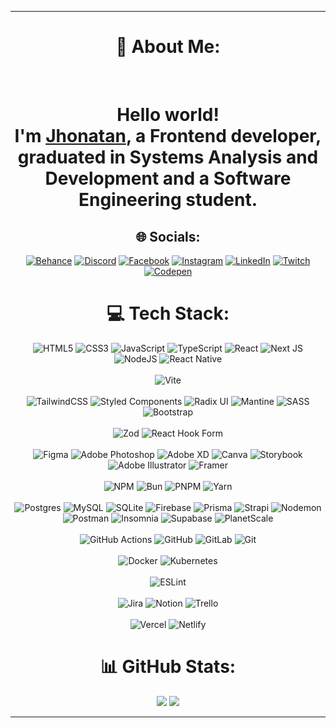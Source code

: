 
****

<div align="center">


# 💫 About Me:
<br><h1 align="center">Hello world!<br /> I'm <a href="https://www.linkedin.com/in/jhonatan-oliveira1693">Jhonatan</a>, a Frontend developer, graduated in Systems Analysis and Development and a Software Engineering student.</h1>


## 🌐 Socials:
[![Behance](https://img.shields.io/badge/Behance-1769ff?logo=behance&logoColor=white)](https://behance.net/jhonataoliveir11) [![Discord](https://img.shields.io/badge/Discord-%237289DA.svg?logo=discord&logoColor=white)](https://discord.gg/https://discord.gg/jhsvmujC) [![Facebook](https://img.shields.io/badge/Facebook-%231877F2.svg?logo=Facebook&logoColor=white)](https://facebook.com/eujhonatanoliveira) [![Instagram](https://img.shields.io/badge/Instagram-%23E4405F.svg?logo=Instagram&logoColor=white)](https://instagram.com/ojhonoliveira) [![LinkedIn](https://img.shields.io/badge/LinkedIn-%230077B5.svg?logo=linkedin&logoColor=white)](https://linkedin.com/in/jhonatan-oliveira1693) [![Twitch](https://img.shields.io/badge/Twitch-%239146FF.svg?logo=Twitch&logoColor=white)](https://twitch.tv/p3ves) [![Codepen](https://img.shields.io/badge/Codepen-000000?style=for-the-badge&logo=codepen&logoColor=white)](https://codepen.io/jhonbaratheon) 

# 💻 Tech Stack:
![HTML5](https://img.shields.io/badge/html5-%23E34F26.svg?style=flat-square&logo=html5&logoColor=white) 
![CSS3](https://img.shields.io/badge/css3-%231572B6.svg?style=flat-square&logo=css3&logoColor=white) 
![JavaScript](https://img.shields.io/badge/javascript-%23323330.svg?style=flat-square&logo=javascript&logoColor=%23F7DF1E) 
![TypeScript](https://img.shields.io/badge/typescript-%23007ACC.svg?style=flat-square&logo=typescript&logoColor=white)
![React](https://img.shields.io/badge/react-%2320232a.svg?style=flat-square&logo=react&logoColor=%2361DAFB) 
![Next JS](https://img.shields.io/badge/Next-black?style=flat-square&logo=next.js&logoColor=white) 
![NodeJS](https://img.shields.io/badge/node.js-6DA55F?style=flat-square&logo=node.js&logoColor=white) 
![React Native](https://img.shields.io/badge/react_native-%2320232a.svg?style=flat-square&logo=react&logoColor=%2361DAFB) 
<br />
<br />
![Vite](https://img.shields.io/badge/vite-%23646CFF.svg?style=flat-square&logo=vite&logoColor=white) 
<br />
<br />
![TailwindCSS](https://img.shields.io/badge/tailwindcss-%2338B2AC.svg?style=flat-square&logo=tailwind-css&logoColor=white) 
![Styled Components](https://img.shields.io/badge/styled--components-DB7093?style=flat-square&logo=styled-components&logoColor=white)
![Radix UI](https://img.shields.io/badge/radix%20ui-161618.svg?style=flat-square&logo=radix-ui&logoColor=white) 
![Mantine](https://img.shields.io/badge/Mantine-ffffff?style=flat-square&logo=Mantine&logoColor=339af0) 
![SASS](https://img.shields.io/badge/SASS-hotpink.svg?style=flat-square&logo=SASS&logoColor=white) 
![Bootstrap](https://img.shields.io/badge/bootstrap-%238511FA.svg?style=flat-square&logo=bootstrap&logoColor=white) 
<br />
<br />
![Zod](https://img.shields.io/badge/zod-%233068b7.svg?style=flat-square&logo=zod&logoColor=white) 
![React Hook Form](https://img.shields.io/badge/React%20Hook%20Form-%23EC5990.svg?style=flat-square&logo=reacthookform&logoColor=white)
<br />
<br />
![Figma](https://img.shields.io/badge/figma-%23F24E1E.svg?style=flat-square&logo=figma&logoColor=white) 
![Adobe Photoshop](https://img.shields.io/badge/adobe%20photoshop-%2331A8FF.svg?style=flat-square&logo=adobe%20photoshop&logoColor=white) 
![Adobe XD](https://img.shields.io/badge/Adobe%20XD-470137?style=flat-square&logo=Adobe%20XD&logoColor=#FF61F6) 
![Canva](https://img.shields.io/badge/Canva-%2300C4CC.svg?style=flat-square&logo=Canva&logoColor=white) 
![Storybook](https://img.shields.io/badge/-Storybook-FF4785?style=flat-square&logo=storybook&logoColor=white) 
![Adobe Illustrator](https://img.shields.io/badge/adobe%20illustrator-%23FF9A00.svg?style=flat-square&logo=adobe%20illustrator&logoColor=white) 
![Framer](https://img.shields.io/badge/Framer-black?style=flat-square&logo=framer&logoColor=blue) 
<br />
<br />
![NPM](https://img.shields.io/badge/NPM-%23CB3837.svg?style=flat-square&logo=npm&logoColor=white) 
![Bun](https://img.shields.io/badge/Bun-%23000000.svg?style=flat-square&logo=bun&logoColor=white) 
![PNPM](https://img.shields.io/badge/pnpm-%234a4a4a.svg?style=flat-square&logo=pnpm&logoColor=f69220) 
![Yarn](https://img.shields.io/badge/yarn-%232C8EBB.svg?style=flat-square&logo=yarn&logoColor=white) 
<br />
<br />
![Postgres](https://img.shields.io/badge/postgres-%23316192.svg?style=flat-square&logo=postgresql&logoColor=white) 
![MySQL](https://img.shields.io/badge/mysql-4479A1.svg?style=flat-square&logo=mysql&logoColor=white) 
![SQLite](https://img.shields.io/badge/sqlite-%2307405e.svg?style=flat-square&logo=sqlite&logoColor=white) 
![Firebase](https://img.shields.io/badge/firebase-a08021?style=flat-square&logo=firebase&logoColor=ffcd34) 
![Prisma](https://img.shields.io/badge/Prisma-3982CE?style=flat-square&logo=Prisma&logoColor=white) 
![Strapi](https://img.shields.io/badge/strapi-%232E7EEA.svg?style=flat-square&logo=strapi&logoColor=white) 
![Nodemon](https://img.shields.io/badge/NODEMON-%23323330.svg?style=flat-square&logo=nodemon&logoColor=%BBDEAD) 
![Postman](https://img.shields.io/badge/Postman-FF6C37?style=flat-square&logo=postman&logoColor=white) 
![Insomnia](https://img.shields.io/badge/Insomnia-black?style=flat-square&logo=insomnia&logoColor=5849BE) 
![Supabase](https://img.shields.io/badge/Supabase-3ECF8E?style=flat-square&logo=supabase&logoColor=white) 
![PlanetScale](https://img.shields.io/badge/planetscale-%23000000.svg?style=flat-square&logo=planetscale&logoColor=white) 
<br />
<br />
![GitHub Actions](https://img.shields.io/badge/github%20actions-%232671E5.svg?style=flat-square&logo=githubactions&logoColor=white) 
![GitHub](https://img.shields.io/badge/github-%23121011.svg?style=flat-square&logo=github&logoColor=white) 
![GitLab](https://img.shields.io/badge/gitlab-%23181717.svg?style=flat-square&logo=gitlab&logoColor=white) 
![Git](https://img.shields.io/badge/git-%23F05033.svg?style=flat-square&logo=git&logoColor=white) 
<br />
<br />
![Docker](https://img.shields.io/badge/docker-%230db7ed.svg?style=flat-square&logo=docker&logoColor=white) 
![Kubernetes](https://img.shields.io/badge/kubernetes-%23326ce5.svg?style=flat-square&logo=kubernetes&logoColor=white)
<br />
<br />
![ESLint](https://img.shields.io/badge/ESLint-4B3263?style=flat-square&logo=eslint&logoColor=white) 
<br />
<br />
![Jira](https://img.shields.io/badge/jira-%230A0FFF.svg?style=flat-square&logo=jira&logoColor=white) 
![Notion](https://img.shields.io/badge/Notion-%23000000.svg?style=flat-square&logo=notion&logoColor=white) 
![Trello](https://img.shields.io/badge/Trello-%23026AA7.svg?style=flat-square&logo=Trello&logoColor=white)
<br />
<br />
![Vercel](https://img.shields.io/badge/vercel-%23000000.svg?style=flat-square&logo=vercel&logoColor=white) 
![Netlify](https://img.shields.io/badge/netlify-%23000000.svg?style=flat-square&logo=netlify&logoColor=#00C7B7) 

# 📊 GitHub Stats:
![](https://github-readme-stats.vercel.app/api?username=jhonatan-oliveiradev&theme=synthwave&hide_border=false&include_all_commits=true&count_private=false) 
![](https://github-readme-stats.vercel.app/api/top-langs/?username=jhonatan-oliveiradev&theme=synthwave&hide_border=false&include_all_commits=true&count_private=false&layout=compact)

</div>


****  
